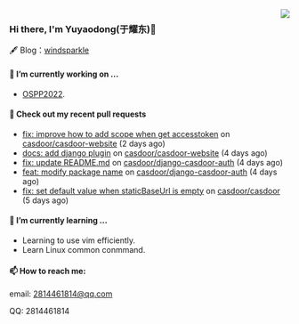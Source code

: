 <img align="right" src="https://github-readme-stats.vercel.app/api?username=leo220yuyaodog&show_icons=true&icon_color=805AD5&text_color=718096&bg_color=ffffff&hide_title=true" />

### Hi there, I'm Yuyaodong(于耀东)👋
🖋 Blog：[windsparkle](https://blog.windsparkle.top)
#### 🔭 I’m currently working on ...
- [OSPP2022](https://summer-ospp.ac.cn/).

#### 🔨 Check out my recent pull requests

- [fix: improve how to add scope when get accesstoken](https://github.com/casdoor/casdoor-website/pull/323) on [casdoor/casdoor-website](https://github.com/casdoor/casdoor-website) (2 days ago)
- [docs: add django plugin](https://github.com/casdoor/casdoor-website/pull/314) on [casdoor/casdoor-website](https://github.com/casdoor/casdoor-website) (4 days ago)
- [fix: update README.md](https://github.com/casdoor/django-casdoor-auth/pull/4) on [casdoor/django-casdoor-auth](https://github.com/casdoor/django-casdoor-auth) (4 days ago)
- [feat: modify package name](https://github.com/casdoor/django-casdoor-auth/pull/3) on [casdoor/django-casdoor-auth](https://github.com/casdoor/django-casdoor-auth) (4 days ago)
- [fix: set default value when staticBaseUrl is empty](https://github.com/casdoor/casdoor/pull/1075) on [casdoor/casdoor](https://github.com/casdoor/casdoor) (5 days ago)

#### 🌱 I’m currently learning ...
- Learning to use vim efficiently.
- Learn Linux common conmmand.

#### 📫 How to reach me:
email: 2814461814@qq.com

QQ: 2814461814
